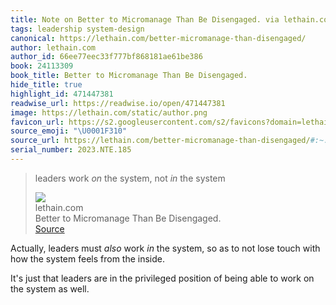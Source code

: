 ```yaml
---
title: Note on Better to Micromanage Than Be Disengaged. via lethain.com
tags: leadership system-design
canonical: https://lethain.com/better-micromanage-than-disengaged/
author: lethain.com
author_id: 66ee77eec33f777bf868181ae61be386
book: 24113309
book_title: Better to Micromanage Than Be Disengaged.
hide_title: true
highlight_id: 471447381
readwise_url: https://readwise.io/open/471447381
image: https://lethain.com/static/author.png
favicon_url: https://s2.googleusercontent.com/s2/favicons?domain=lethain.com
source_emoji: "\U0001F310"
source_url: https://lethain.com/better-micromanage-than-disengaged/#:~:text=leaders%20work%20*on*,*in*%20the%20system
serial_number: 2023.NTE.185
---
```

> leaders work *on* the system, not *in* the system
> <div class="quoteback-footer"><div class="quoteback-avatar"><img class="mini-favicon" src="https://s2.googleusercontent.com/s2/favicons?domain=lethain.com"></div><div class="quoteback-metadata"><div class="metadata-inner"><span style="display:none">FROM:</span><div aria-label="lethain.com" class="quoteback-author"> lethain.com</div><div aria-label="Better to Micromanage Than Be Disengaged." class="quoteback-title"> Better to Micromanage Than Be Disengaged.</div></div></div><div class="quoteback-backlink"><a target="_blank" aria-label="go to the full text of this quotation" rel="noopener" href="https://lethain.com/better-micromanage-than-disengaged/#:~:text=leaders%20work%20*on*,*in*%20the%20system" class="quoteback-arrow"> Source</a></div></div>

Actually, leaders must *also* work _in_ the system, so as to not lose touch with how the system feels from the inside.

It's just that leaders are in the privileged position of being able to work on the system as well.